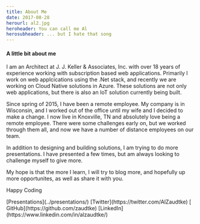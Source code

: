 ```yaml
---
title: About Me
date: 2017-08-28
herourl: al2.jpg
heroheader: You can call me Al
herosubheader: ... but I hate that song
---
```


#### A little bit about me

I am an Architect at J. J. Keller &amp; Associates, Inc. with over 18 years of experience working with subscription based web applications.  Primarily I work on web applcications using the .Net stack, and recently we are working on Cloud Native solutions in Azure.  These solutions are not only web applications, but there is also an IoT solution currently being built.

Since spring of 2015, I have been a remote employee.  My company is in Wisconsin, and I worked out of the office until my wife and I decided to make a change.  I now live in Knoxville, TN and absolutely love being a remote employee.  There were some challenges early on, but we worked through them all, and now we have a number of distance employees on our team.

In addition to designing and building solutions, I am trying to do more presentations.  I have presented a few times, but am always looking to challenge myself to give more.

My hope is that the more I learn, I will try to blog more, and hopefully up more opportunites, as well as share it with you.

Happy Coding

<div class="additionalLinks">
<i class="fa fa-desktop" aria-hiddent="true"></i> [Presentations](../presentations/)
<i class="fa fa-twitter" aria-hidden="true"></i> [Twitter](https://twitter.com/AlZaudtke)
<i class="fa fa-github" aria-hidden="true"></i> [ GitHub](https://github.com/zaudtke)
<i class="fa fa-linkedin-square" aria-hidden="true"></i> [LinkedIn](https://www.linkedin.com/in/alzaudtke/)
</div>
